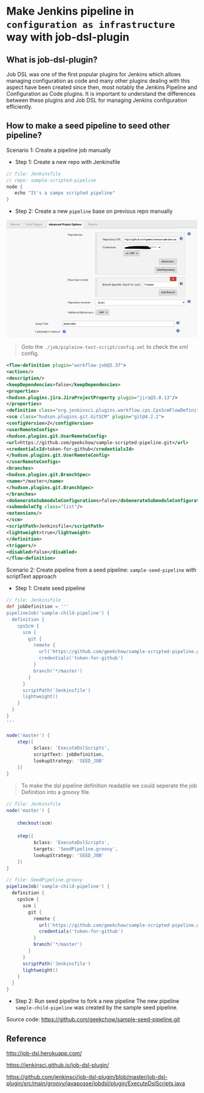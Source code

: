 # Make Jenkins pipeline in `configuration as infrastructure` way with job-dsl-plugin

## What is job-dsl-plugin?
Job DSL was one of the first popular plugins for Jenkins which allows managing configuration as code and many other plugins dealing with this aspect have been created since then, most notably the Jenkins Pipeline and Configuration as Code plugins. It is important to understand the differences between these plugins and Job DSL for managing Jenkins configuration efficiently.

## How to make a seed pipeline to seed other pipeline?

Scenario 1: Create a pipeline job manually
- Step 1: Create a new repo with Jenkinsfile
```groovy
// file: Jenkinsfile 
// repo: sample-scripted-pipeline
node {
   echo "It's a sampe scripted pipeline"
}
```

- Step 2: Create a new `pipeline` base on previous repo manually

![Scripted Pipeline Manually ](./sample-scripted-pipeline.png)

> Goto the `./job/pipleine-test-script/config.xml` to check the xml config.
```xml
<flow-definition plugin="workflow-job@2.37">
<actions/>
<description/>
<keepDependencies>false</keepDependencies>
<properties>
<hudson.plugins.jira.JiraProjectProperty plugin="jira@3.0.13"/>
</properties>
<definition class="org.jenkinsci.plugins.workflow.cps.CpsScmFlowDefinition" plugin="workflow-cps@2.80">
<scm class="hudson.plugins.git.GitSCM" plugin="git@4.2.2">
<configVersion>2</configVersion>
<userRemoteConfigs>
<hudson.plugins.git.UserRemoteConfig>
<url>https://github.com/geekchow/sample-scripted-pipeline.git</url>
<credentialsId>token-for-github</credentialsId>
</hudson.plugins.git.UserRemoteConfig>
</userRemoteConfigs>
<branches>
<hudson.plugins.git.BranchSpec>
<name>*/master</name>
</hudson.plugins.git.BranchSpec>
</branches>
<doGenerateSubmoduleConfigurations>false</doGenerateSubmoduleConfigurations>
<submoduleCfg class="list"/>
<extensions/>
</scm>
<scriptPath>Jenkinsfile</scriptPath>
<lightweight>true</lightweight>
</definition>
<triggers/>
<disabled>false</disabled>
</flow-definition>
```


Scenario 2: Create pipeline from a seed pipeline: `sample-seed-pipeline` with scriptText approach

- Step 1: Create seed pipeline
```groovy
// file: Jenkinsfile
def jobDefinition = '''
pipelineJob('sample-child-pipeline') {
  definition {
    cpsScm {
      scm {
        git {
          remote {
            url('https://github.com/geekchow/sample-scripted-pipeline.git')
            credentials('token-for-github')
          }
          branch('*/master')
        }
      }
      scriptPath('Jenkinsfile')
      lightweight()
    }
  }
}
'''

node('master') {
    step([
          $class: 'ExecuteDslScripts',
          scriptText: jobDefinition,
          lookupStrategy: 'SEED_JOB'
    ])
}
```

> To make the dsl pipeline definition readable we could seperate the job Definition into a groovy file.

```groovy
// file: Jenkinsfile
node('master') {
    
    checkout(scm)
    
    step([
          $class: 'ExecuteDslScripts',
          targets: 'SeedPipeline.groovy',
          lookupStrategy: 'SEED_JOB'
    ])
}
```

```groovy
// file: SeedPipeline.groovy
pipelineJob('sample-child-pipeline') {
  definition {
    cpsScm {
      scm {
        git {
          remote {
            url('https://github.com/geekchow/sample-scripted-pipeline.git')
            credentials('token-for-github')
          }
          branch('*/master')
        }
      }
      scriptPath('Jenkinsfile')
      lightweight()
    }
  }
}
```

- Step 2: Run seed pipeline to fork a new pipeline
The new pipeline `sample-child-pipeline` was created by the sample seed pipeline.

Source code: https://github.com/geekchow/sample-seed-pipeline.git

## Reference

http://job-dsl.herokuapp.com/

https://jenkinsci.github.io/job-dsl-plugin/

https://github.com/jenkinsci/job-dsl-plugin/blob/master/job-dsl-plugin/src/main/groovy/javaposse/jobdsl/plugin/ExecuteDslScripts.java
